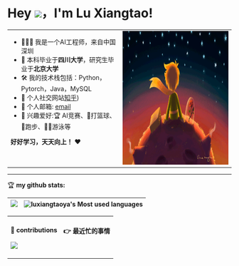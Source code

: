 <!-- 头部欢迎语部分 -->
# Hey <img src="https://media.giphy.com/media/hvRJCLFzcasrR4ia7z/giphy.gif" width="25px">，I'm Lu Xiangtao!
<!-- 动态GIF表情，宽度25像素 -->

<!-- 个人信息表格开始 -->
<table>
<tr>
<!-- 左侧栏：文字信息 -->
<td valign="top" width="50%">

<!-- 个人信息列表 -->
- 🧑🏻‍🚀 我是一个AI工程师，来自中国深圳  <!-- 当前职业 -->
- 🏫 本科毕业于**四川大学**，研究生毕业于**北京大学** <!-- 毕业院校 -->
- 🛠  我的技术栈包括：Python，Pytorch，Java，MySQL <!-- 正在学习的技术栈 -->
- 👀 个人社交网站[知乎](https://www.zhihu.com/people/xiao-xue-sheng-o))  <!-- 个人博客链接 -->
- 💌 个人邮箱: [email](3518651480@qq.com)  <!-- 联系邮箱 -->
- 🎣 兴趣爱好:🏆️ AI竞赛、🏀打篮球、🏃跑步、🏊‍♀️游泳等 <!-- 兴趣爱好 -->

**好好学习，天天向上！** ❤️  <!-- 座右铭 -->
</td>

<!-- 右侧栏：动态图片 -->
<td valign="center" width="100%" height="100%">
<img src="https://github.com/luxiangtaoya/luxiangtaoya/blob/main/.github/workflows/xiaowangzi.gif" width="500" height="300">
<!-- 《小王子》主题GIF动图 -->
</td>
</tr>
</table>

<hr/>  <!-- 分隔线 -->

<!-- GitHub统计部分 -->
🏆 **my github stats:**  <!-- 统计标题 -->

<!-- 统计卡片布局 -->
|![](https://github-readme-stats.vercel.app/api?username=luxiangtaoya)|![luxiangtaoya's Most used languages](https://github-readme-stats.vercel.app/api/top-langs/?username=luxiangtaoya&layout=compact&hide_border=true&langs_count=10)|
|-|-|
<!-- 
  左侧：GitHub总体统计卡片
  右侧：最常用语言统计卡片(紧凑布局，隐藏边框，显示前10种语言)
-->

<!-- 底部内容表格 -->
<table>
<tr>
<!-- 左侧：贡献日历蛇形图 -->
<td valign="top" width="50%">

#### 🐍 contributions  <!-- 贡献图标题 -->
![](https://raw.githubusercontent.com/luxiangtaoya/luxiangtaoya/output/github-contribution-grid-snake.svg)
<!-- GitHub贡献日历的蛇形可视化图 -->
</td>

<!-- 右侧：最近忙的事情 -->
<td valign="top" width="50%">

#### 👉 最近忙的事情  <!-- 事情链接 -->



<!-- 
  技术说明：
  1. 使用GitHub Flavored Markdown语法
  2. 动态徽章通过shields.io生成
  3. 统计卡片使用github-readme-stats服务
  4. 蛇形贡献图是GitHub自动生成的SVG
  5. 博客列表需要配合后端API动态生成
-->
